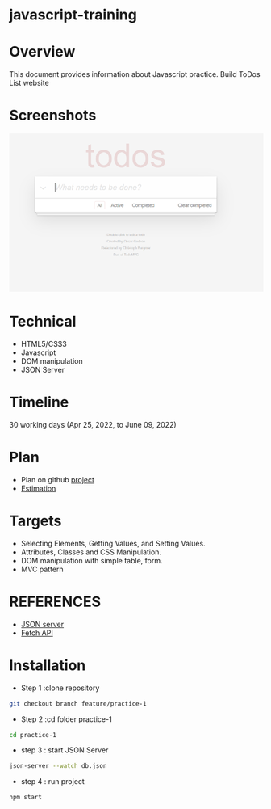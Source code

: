 # javascript-training

# Overview
This document provides information about Javascript practice. Build ToDos List website

# Screenshots
![Screenshot](./practice-1/src/assets/image/todo.png)

# Technical
- HTML5/CSS3
- Javascript
- DOM manipulation
- JSON Server

# Timeline		
30 working days (Apr 25, 2022, to June 09, 2022)

# Plan
- Plan on github [project](https://github.com/Thaoha11/javascript-training/projects/1)
- [Estimation](https://docs.google.com/document/d/1K8svZLWJDcqze2Bgd8Tdpe5QSXnK2s2J/edit)

# Targets
- Selecting Elements, Getting Values, and Setting Values.
- Attributes, Classes and CSS Manipulation.
- DOM manipulation with simple table, form.
- MVC pattern

# REFERENCES
- [JSON server](https://github.com/typicode/json-server)
- [Fetch API](https://developer.mozilla.org/en-US/docs/Web/API/Fetch_API/Using_Fetch)

# Installation
- Step 1 :clone repository
```bash
git checkout branch feature/practice-1
```
- Step 2 :cd folder practice-1
```bash
cd practice-1
```
- step 3 : start JSON Server
```bash
json-server --watch db.json
```
- step 4 : run project
```bash
npm start
```
